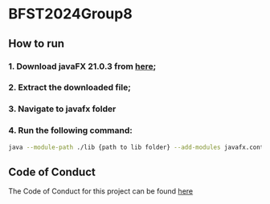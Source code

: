 # BFST2024Group8

## How to run
### 1. Download javaFX 21.0.3 from [here](https://gluonhq.com/products/javafx/);
### 2. Extract the downloaded file;
### 3. Navigate to javafx folder
### 4. Run the following command:
``` bash
java --module-path ./lib {path to lib folder} --add-modules javafx.controls,javafx.fxml -jar BFST2024Group8-1.0-SNAPSHOT-all.jar {path to jar}
```
## Code of Conduct
The Code of Conduct for this project can be found [here](CODE_OF_CONDUCT.md)
